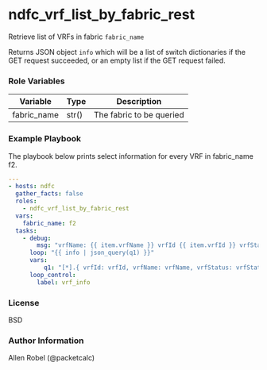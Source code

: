 # ndfc_vrf_list_by_fabric_rest

Retrieve list of VRFs in fabric ``fabric_name``

Returns JSON object ``info`` which will be a list of switch dictionaries
if the GET request succeeded, or an empty list if the GET request failed.

### Role Variables

Variable        | Type  | Description
----------------|-------|----------------------------------------
fabric_name     | str() | The fabric to be queried


### Example Playbook

The playbook below prints select information for every VRF in fabric_name f2.

```yaml
---
- hosts: ndfc
  gather_facts: false
  roles:
    - ndfc_vrf_list_by_fabric_rest
  vars:
    fabric_name: f2
  tasks:
    - debug:
        msg: "vrfName: {{ item.vrfName }} vrfId {{ item.vrfId }} vrfStatus {{ item.vrfStatus }}"
      loop: "{{ info | json_query(q1) }}"
      vars:
          q1: "[*].{ vrfId: vrfId, vrfName: vrfName, vrfStatus: vrfStatus }"
      loop_control:
        label: vrf_info
```

### License

BSD

### Author Information

Allen Robel (@packetcalc)
